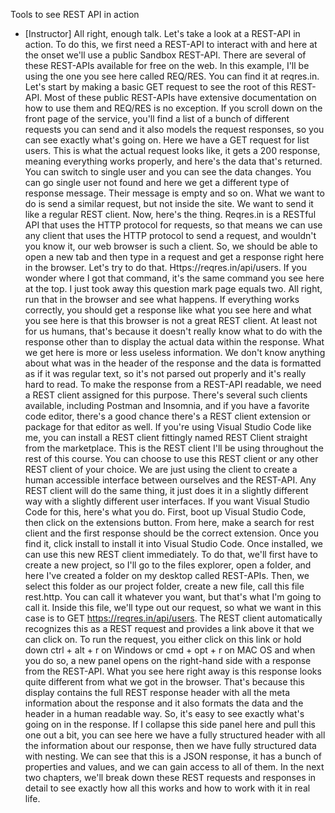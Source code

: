 Tools to see REST API in action
- [Instructor] All right, enough talk. Let's take a look at a REST-API in action. To do this, we first need a REST-API to interact with and here at the onset we'll use a public Sandbox REST-API. There are several of these REST-APIs available for free on the web. In this example, I'll be using the one you see here called REQ/RES. You can find it at reqres.in. Let's start by making a basic GET request to see the root of this REST-API. Most of these public REST-APIs have extensive documentation on how to use them and REQ/RES is no exception. If you scroll down on the front page of the service, you'll find a list of a bunch of different requests you can send and it also models the request responses, so you can see exactly what's going on. Here we have a GET request for list users. This is what the actual request looks like, it gets a 200 response, meaning everything works properly, and here's the data that's returned. You can switch to single user and you can see the data changes. You can go single user not found and here we get a different type of response message. Their message is empty and so on. What we want to do is send a similar request, but not inside the site. We want to send it like a regular REST client. Now, here's the thing. Reqres.in is a RESTful API that uses the HTTP protocol for requests, so that means we can use any client that uses the HTTP protocol to send a request, and wouldn't you know it, our web browser is such a client. So, we should be able to open a new tab and then type in a request and get a response right here in the browser. Let's try to do that. Https://reqres.in/api/users. If you wonder where I got that command, it's the same command you see here at the top. I just took away this question mark page equals two. All right, run that in the browser and see what happens. If everything works correctly, you should get a response like what you see here and what you see here is that this browser is not a great REST client. At least not for us humans, that's because it doesn't really know what to do with the response other than to display the actual data within the response. What we get here is more or less useless information. We don't know anything about what was in the header of the response and the data is formatted as if it was regular text, so it's not parsed out properly and it's really hard to read. To make the response from a REST-API readable, we need a REST client assigned for this purpose. There's several such clients available, including Postman and Insomnia, and if you have a favorite code editor, there's a good chance there's a REST client extension or package for that editor as well. If you're using Visual Studio Code like me, you can install a REST client fittingly named REST Client straight from the marketplace. This is the REST client I'll be using throughout the rest of this course. You can choose to use this REST client or any other REST client of your choice. We are just using the client to create a human accessible interface between ourselves and the REST-API. Any REST client will do the same thing, it just does it in a slightly different way with a slightly different user interfaces. If you want Visual Studio Code for this, here's what you do. First, boot up Visual Studio Code, then click on the extensions button. From here, make a search for rest client and the first response should be the correct extension. Once you find it, click install to install it into Visual Studio Code. Once installed, we can use this new REST client immediately. To do that, we'll first have to create a new project, so I'll go to the files explorer, open a folder, and here I've created a folder on my desktop called REST-APIs. Then, we select this folder as our project folder, create a new file, call this file rest.http. You can call it whatever you want, but that's what I'm going to call it. Inside this file, we'll type out our request, so what we want in this case is to GET https://reqres.in/api/users. The REST client automatically recognizes this as a REST request and provides a link above it that we can click on. To run the request, you either click on this link or hold down ctrl + alt + r on Windows or cmd + opt + r on MAC OS and when you do so, a new panel opens on the right-hand side with a response from the REST-API. What you see here right away is this response looks quite different from what we got in the browser. That's because this display contains the full REST response header with all the meta information about the response and it also formats the data and the header in a human readable way. So, it's easy to see exactly what's going on in the response. If I collapse this side panel here and pull this one out a bit, you can see here we have a fully structured header with all the information about our response, then we have fully structured data with nesting. We can see that this is a JSON response, it has a bunch of properties and values, and we can gain access to all of them. In the next two chapters, we'll break down these REST requests and responses in detail to see exactly how all this works and how to work with it in real life.